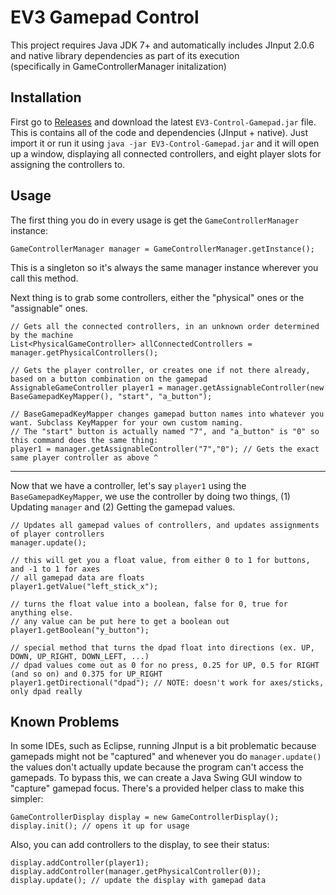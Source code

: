 # EV3 Gamepad Control

This project requires Java JDK 7+ and automatically includes JInput 2.0.6 and native library dependencies as part of its execution  
(specifically in GameControllerManager initalization)

## Installation

First go to [Releases](https://github.com/auryan898/EV3-Gamepad-Control/releases) and download the latest `EV3-Control-Gamepad.jar` file. This is contains all of the code and dependencies (JInput + native). Just import it or run it using `java -jar EV3-Control-Gamepad.jar` and it will open up a window, displaying all connected controllers, and eight player slots for assigning the controllers to.

## Usage

The first thing you do in every usage is get the `GameControllerManager` instance:

    GameControllerManager manager = GameControllerManager.getInstance();

This is a singleton so it's always the same manager instance wherever you call this method.

Next thing is to grab some controllers, either the "physical" ones or the "assignable" ones.

    // Gets all the connected controllers, in an unknown order determined by the machine
    List<PhysicalGameController> allConnectedControllers = manager.getPhysicalControllers(); 
    
    // Gets the player controller, or creates one if not there already, based on a button combination on the gamepad
    AssignableGameController player1 = manager.getAssignableController(new BaseGamepadKeyMapper(), "start", "a_button");
    
    // BaseGamepadKeyMapper changes gamepad button names into whatever you want. Subclass KeyMapper for your own custom naming.
    // The "start" button is actually named "7", and "a_button" is "0" so this command does the same thing:
    player1 = manager.getAssignableController("7","0"); // Gets the exact same player controller as above ^

---

Now that we have a controller, let's say `player1` using the `BaseGamepadKeyMapper`, we use the controller by doing two things, (1) Updating `manager` and (2) Getting the gamepad values.

    // Updates all gamepad values of controllers, and updates assignments of player controllers
    manager.update();
    
    // this will get you a float value, from either 0 to 1 for buttons, and -1 to 1 for axes
    // all gamepad data are floats
    player1.getValue("left_stick_x");
    
    // turns the float value into a boolean, false for 0, true for anything else.
    // any value can be put here to get a boolean out
    player1.getBoolean("y_button"); 
    
    // special method that turns the dpad float into directions (ex. UP, DOWN, UP_RIGHT, DOWN_LEFT, ...)
    // dpad values come out as 0 for no press, 0.25 for UP, 0.5 for RIGHT (and so on) and 0.375 for UP_RIGHT
    player1.getDirectional("dpad"); // NOTE: doesn't work for axes/sticks, only dpad really
    
## Known Problems

In some IDEs, such as Eclipse, running JInput is a bit problematic because gamepads might not be "captured" and whenever you do `manager.update()` the values don't actually update because the program can't access the gamepads. To bypass this, we can create a Java Swing GUI window to "capture" gamepad focus. There's a provided helper class to make this simpler:

    GameControllerDisplay display = new GameControllerDisplay();
    display.init(); // opens it up for usage
    
Also, you can add controllers to the display, to see their status:

    display.addController(player1);
    display.addController(manager.getPhysicalController(0));
    display.update(); // update the display with gamepad data
    


